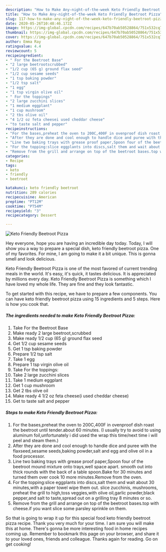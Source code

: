 ```yaml
---
description: "How to Make Any-night-of-the-week Keto Friendly Beetroot Pizza"
title: "How to Make Any-night-of-the-week Keto Friendly Beetroot Pizza"
slug: 117-how-to-make-any-night-of-the-week-keto-friendly-beetroot-pizza
date: 2020-05-26T10:48:46.172Z
image: https://img-global.cpcdn.com/recipes/647b70ab50528864/751x532cq70/keto-friendly-beetroot-pizza-recipe-main-photo.jpg
thumbnail: https://img-global.cpcdn.com/recipes/647b70ab50528864/751x532cq70/keto-friendly-beetroot-pizza-recipe-main-photo.jpg
cover: https://img-global.cpcdn.com/recipes/647b70ab50528864/751x532cq70/keto-friendly-beetroot-pizza-recipe-main-photo.jpg
author: Emma Ray
ratingvalue: 4.4
reviewcount: 5
recipeingredient:
- " For the Beetroot Base"
- "2 large beetrootscrubbed"
- "1/2 cup (65 g) ground flax seed"
- "1/2 cup sesame seeds"
- "1 tsp baking powder"
- "1/2 tsp salt"
- "1 egg"
- "1 tsp virgin olive oil"
- " For the toppings"
- "2 large zucchini slices"
- "1 medium eggplant"
- "1 cup mushroom"
- "2 tbs olive oil"
- "4 1/2 oz feta cheesei used cheddar cheese"
- "to taste salt and pepper"
recipeinstructions:
- "For the bases,preheat the oven to 200C,400F in ovenproof dish roast the beetroot until tender.about 60 minutes. (I usually try to avoid to using aluminum foil,unfortunately i did used the wrap this time/next time i will peel and steam them.)"
- "After they are done and cool enough to handle dice and puree with the flaxseed,sesame seeds,baking powder,salt and egg and olive oil in a food processor."
- "Line two baking trays with grease proof paper,Spoon four of the beetroot mound mixture onto trays,well space apart. smooth out into thick rounds with the back of a table spoon.Bake for 30 minutes and turned them over cook 10 more minutes.Remove from the oven."
- "For the topping:slice eggplants into discs,salt them and wait about 30 minutes,with a paper towel wipe them out. slice zucchinis, mushrooms, preheat the grill to high,toss veggies,with olive oil,garlic powder,black pepper,and salt to taste,spread out on a grilling tray 8 minutes or so."
- "Remove from the grill and arrange on top of the beetroot bases.top with cheese.if you want slice some parsley sprinkle on them."
categories:
- Recipe
tags:
- keto
- friendly
- beetroot

katakunci: keto friendly beetroot 
nutrition: 289 calories
recipecuisine: American
preptime: "PT12M"
cooktime: "PT54M"
recipeyield: "3"
recipecategory: Dessert

---
```



![Keto Friendly Beetroot Pizza](https://img-global.cpcdn.com/recipes/647b70ab50528864/751x532cq70/keto-friendly-beetroot-pizza-recipe-main-photo.jpg)

Hey everyone, hope you are having an incredible day today. Today, I will show you a way to prepare a special dish, keto friendly beetroot pizza. One of my favorites. For mine, I am going to make it a bit unique. This is gonna smell and look delicious.

Keto Friendly Beetroot Pizza is one of the most favored of current trending meals in the world. It's easy, it's quick, it tastes delicious. It is appreciated by millions every day. Keto Friendly Beetroot Pizza is something which I have loved my whole life. They are fine and they look fantastic.




To get started with this recipe, we have to prepare a few components. You can have keto friendly beetroot pizza using 15 ingredients and 5 steps. Here is how you cook that.

<!--inarticleads1-->

##### The ingredients needed to make Keto Friendly Beetroot Pizza:

1. Take  For the Beetroot Base
1. Make ready 2 large beetroot,scrubbed
1. Make ready 1/2 cup (65 g) ground flax seed
1. Get 1/2 cup sesame seeds
1. Get 1 tsp baking powder
1. Prepare 1/2 tsp salt
1. Take 1 egg
1. Prepare 1 tsp virgin olive oil
1. Take  For the toppings:
1. Take 2 large zucchini slices
1. Take 1 medium eggplant
1. Get 1 cup mushroom
1. Get 2 tbs olive oil
1. Make ready 4 1/2 oz feta cheese(i used cheddar cheese)
1. Get to taste salt and pepper




<!--inarticleads2-->

##### Steps to make Keto Friendly Beetroot Pizza:

1. For the bases,preheat the oven to 200C,400F in ovenproof dish roast the beetroot until tender.about 60 minutes. (I usually try to avoid to using aluminum foil,unfortunately i did used the wrap this time/next time i will peel and steam them.)
1. After they are done and cool enough to handle dice and puree with the flaxseed,sesame seeds,baking powder,salt and egg and olive oil in a food processor.
1. Line two baking trays with grease proof paper,Spoon four of the beetroot mound mixture onto trays,well space apart. smooth out into thick rounds with the back of a table spoon.Bake for 30 minutes and turned them over cook 10 more minutes.Remove from the oven.
1. For the topping:slice eggplants into discs,salt them and wait about 30 minutes,with a paper towel wipe them out. slice zucchinis, mushrooms, preheat the grill to high,toss veggies,with olive oil,garlic powder,black pepper,and salt to taste,spread out on a grilling tray 8 minutes or so.
1. Remove from the grill and arrange on top of the beetroot bases.top with cheese.if you want slice some parsley sprinkle on them.




So that is going to wrap it up for this special food keto friendly beetroot pizza recipe. Thank you very much for your time. I am sure you will make this at home. There's gonna be more interesting food in home recipes coming up. Remember to bookmark this page on your browser, and share it to your loved ones, friends and colleague. Thanks again for reading. Go on get cooking!

